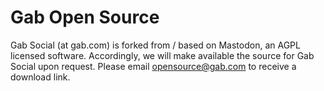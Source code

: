 # Gab Open Source

Gab Social (at gab.com) is forked from / based on Mastodon, an AGPL licensed software.  Accordingly, we will make available the source for Gab Social upon request.  Please email opensource@gab.com to receive a download link.
